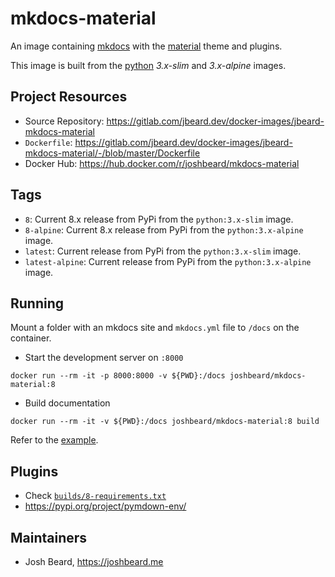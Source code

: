 # mkdocs-material

An image containing [mkdocs](https://www.mkdocs.org/) with the
[material](https://squidfunk.github.io/mkdocs-material/) theme and plugins.

This image is built from the [python](https://hub.docker.com/_/python)
_3.x-slim_ and _3.x-alpine_ images.

## Project Resources

* Source Repository: <https://gitlab.com/jbeard.dev/docker-images/jbeard-mkdocs-material>
* `Dockerfile`: <https://gitlab.com/jbeard.dev/docker-images/jbeard-mkdocs-material/-/blob/master/Dockerfile>
* Docker Hub: <https://hub.docker.com/r/joshbeard/mkdocs-material>

## Tags

* `8`: Current 8.x release from PyPi from the `python:3.x-slim` image.
* `8-alpine`: Current 8.x release from PyPi from the `python:3.x-alpine` image.
* `latest`: Current release from PyPi from the `python:3.x-slim` image.
* `latest-alpine`: Current release from PyPi from the `python:3.x-alpine` image.

## Running

Mount a folder with an mkdocs site and `mkdocs.yml` file to `/docs` on the container.

* Start the development server on `:8000`

```shell
docker run --rm -it -p 8000:8000 -v ${PWD}:/docs joshbeard/mkdocs-material:8
```

* Build documentation

```shell
docker run --rm -it -v ${PWD}:/docs joshbeard/mkdocs-material:8 build
```

Refer to the [example](https://github.com/joshbeard/docker-mkdocs-material/blob/master/example).

## Plugins

* Check [`builds/8-requirements.txt`](builds/8-requirements.txt)
* <https://pypi.org/project/pymdown-env/>

## Maintainers

* Josh Beard, <https://joshbeard.me>
